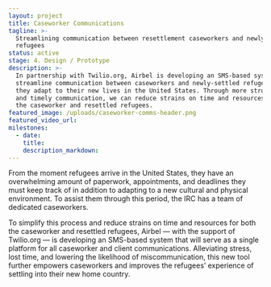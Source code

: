 ```yaml
---
layout: project
title: Caseworker Communications
tagline: >-
  Streamlining communication between resettlement caseworkers and newly arrived
  refugees
status: active
stage: 4. Design / Prototype
description: >-
  In partnership with Twilio.org, Airbel is developing an SMS-based system to
  streamline communication between caseworkers and newly-settled refugees as
  they adapt to their new lives in the United States. Through more structured
  and timely communication, we can reduce strains on time and resources for both
  the caseworker and resettled refugees.
featured_image: /uploads/caseworker-comms-header.png
featured_video_url:
milestones:
  - date:
    title:
    description_markdown:
---
```


From the moment refugees arrive in the United States, they have an overwhelming amount of paperwork, appointments, and deadlines they must keep track of in addition to adapting to a new cultural and physical environment. To assist them through this period, the IRC has a team of dedicated caseworkers.

To simplify this process and reduce strains on time and resources for both the caseworker and resettled refugees, Airbel — with the support of Twilio.org — is developing an SMS-based system that will serve as a single platform for all caseworker and client communications. Alleviating stress, lost time, and lowering the likelihood of miscommunication, this new tool further empowers caseworkers and improves the refugees’ experience of settling into their new home country.